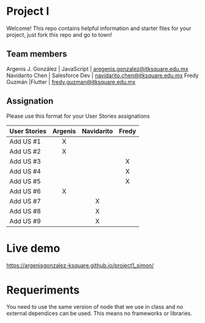 # Project I

Welcome! This repo contains helpful information and starter files for your project, just fork this repo and go to town!

## Team members

Argenis J. González | JavaScript | aregenis.gonzalez@itksquare.edu.mx
Navidarito Chen | Salesforce Dev | navidarito.chen@itksquare.edu.mx
Fredy Guzmán |Flutter | fredy.guzman@itksquare.edu.mx

## Assignation 

Please use this format for your User Stories assignations

| User Stories     | Argenis | Navidarito |  Fredy
| ---------------- | :-----: | :-------:  | :------:
| Add US #1        |    X    |            |
| Add US #2        |    X    |            |    
| Add US #3        |         |            |    X
| Add US #4        |         |            |    X
| Add US #5        |         |            |    X
| Add US #6        |    X    |            |    
| Add US #7        |         |     X      |
| Add US #8        |         |     X      |    
| Add US #9        |         |     X      |    


# Live demo


https://argenisgonzalez-ksquare.github.io/project1_simon/


# Requeriments
You need to use the same version of node that we use in class and no external dependices can be used. This means no frameworks or libraries.

